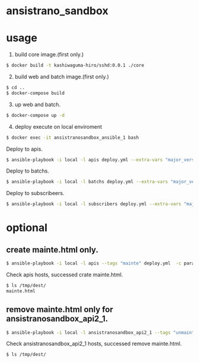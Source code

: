 # ansistrano_sandbox

# usage

1. build core image.(first only.)
```bash
$ docker build -t kashiwaguma-hiro/sshd:0.0.1 ./core
```

2. build web and batch image.(first only.)
```bash
$ cd ..
$ docker-compose build
```

3. up web and batch.
```bash
$ docker-compose up -d
```

4. deploy execute on local enviroment
```bash
$ docker exec -it ansistranosandbox_ansible_1 bash
```

Deploy to apis.
```bash
$ ansible-playbook -i local -l apis deploy.yml --extra-vars "major_version=v1 module_name=master.zip" -c paramiko
```

Deploy to batchs.
```bash
$ ansible-playbook -i local -l batchs deploy.yml --extra-vars "major_version=v1 module_name=master.zip" -c paramiko
```

Deploy to subscribeers.
```bash
$ ansible-playbook -i local -l subscribers deploy.yml --extra-vars "major_version=v1 module_name=master.zip" -c paramiko
```

# optional
## create mainte.html only.
```bash
$ ansible-playbook -i local -l apis --tags "mainte" deploy.yml  -c paramiko
```

Check apis hosts, successed crate mainte.html.
```bash
$ ls /tmp/dest/
mainte.html
```

## remove mainte.html only for ansistranosandbox_api2_1.
```bash
$ ansible-playbook -i local -l ansistranosandbox_api2_1 --tags "unmainte" deploy.yml  -c paramiko
```

Check ansistranosandbox_api2_1 hosts, successed remove mainte.html.
```bash
$ ls /tmp/dest/
```